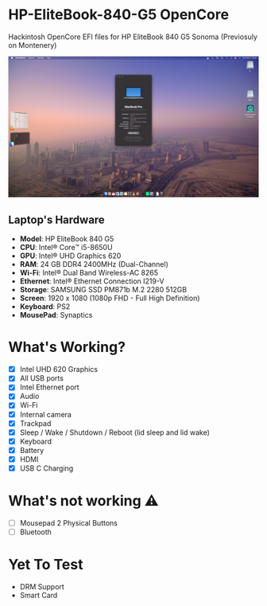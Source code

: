 # HP-EliteBook-840-G5 OpenCore
Hackintosh OpenCore EFI files for HP EliteBook 840 G5 Sonoma (Previosuly on Montenery)

![840 G5](Image/SystemInfo.png)

## Laptop's Hardware
- <b>Model</b>: HP EliteBook 840 G5
- <b>CPU</b>: Intel® Core™ i5-8650U
- <b>GPU</b>: Intel® UHD Graphics 620
- <b>RAM</b>: 24 GB DDR4 2400MHz (Dual-Channel)
- <b>Wi-Fi</b>: Intel® Dual Band Wireless-AC 8265
- <b>Ethernet</b>: Intel® Ethernet Connection I219-V
- <b>Storage</b>: SAMSUNG SSD PM871b M.2 2280 512GB
- <b>Screen</b>: 1920 x 1080 (1080p FHD - Full High Definition)
- <b>Keyboard</b>: PS2 
- <b>MousePad</b>: Synaptics

# What's Working?
- [x] Intel UHD 620 Graphics
- [x] All USB ports
- [x] Intel Ethernet port
- [x] Audio
- [x] Wi-Fi
- [x] Internal camera
- [x] Trackpad
- [x] Sleep / Wake / Shutdown / Reboot (lid sleep and lid wake)
- [x] Keyboard
- [x] Battery
- [x] HDMI
- [x] USB C Charging
# What's not working ⚠️
- [ ] Mousepad 2 Physical Buttons
- [ ] Bluetooth
# Yet To Test
- DRM Support
- Smart Card
